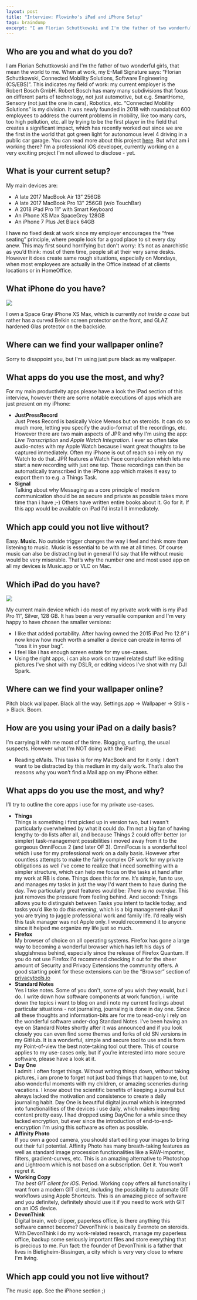 ```yaml
---
layout: post
title: "Interview: Flowinho's iPad and iPhone Setup"
tags: braindump
excerpt: "I am Florian Schuttkowski and I'm the father of two wonderful girls, that mean the world to me. When at work, my E-Mail Signature says: “Florian Schuttkowski, Connected Mobility Solutions, Software Engineering (CS/EBS)”. This indicates my field of work: my current employer is the Robert Bosch GmbH. Robert Bosch has many many subdivisions that focus on different parts of technology, not just automotive, but e.g. SmartHome, Sensory (not just the one in cars), Robotics, etc. “Connected Mobility Solutions” is my division. It was newly founded in 2018 with roundabout 600 employees to address the current problems in mobility, like too many cars, too high pollution, etc. all by trying to be the first player in the field that creates a significant impact, which has recently worked out since we are the first in the world that got green light for autonomous level 4 driving in a public car garage."
---
```


## Who are you and what do you do?

I am Florian Schuttkowski and I'm the father of two wonderful girls, that mean the world to me. When at work, my E-Mail Signature says: “Florian Schuttkowski, Connected Mobility Solutions, Software Engineering (CS/EBS)”. This indicates my field of work: my current employer is the Robert Bosch GmbH. Robert Bosch has many many subdivisions that focus on different parts of technology, not just automotive, but e.g. SmartHome, Sensory (not just the one in cars), Robotics, etc. “Connected Mobility Solutions” is my division. It was newly founded in 2018 with roundabout 600 employees to address the current problems in mobility, like too many cars, too high pollution, etc. all by trying to be the first player in the field that creates a significant impact, which has recently worked out since we are the first in the world that got green light for autonomous level 4 driving in a public car garage. You can read more about this project [here](https://www.bosch.com/stories/automated-valet-parking/ "ere"). 
But what am i working there? I’m a professional iOS developer, currently working on a very exciting project I'm not allowed to disclose - yet.

## What is your current setup?

My main devices are:

- A late 2017 MacBook Air 13” 256GB
- A late 2017 MacBook Pro 13” 256GB (w/o TouchBar)
- A 2018 iPad Pro 11” with Smart Keyboard
- An iPhone XS Max SpaceGrey 128GB
- An iPhone 7 Plus Jet Black 64GB

I have no fixed desk at work since my employer encourages the “free seating” principle, where people look for a good place to sit every day anew. This may first sound horrifying but don't worry: it’s not as anarchistic as you’d think: most of them time, people sit at their very same desks. However it does create same rough situations, especially on Mondays, when most employees are actually in the Office instead of at clients locations or in HomeOffice. 

## What iPhone do you have?

![](https://cloud.qwerdenker.net/index.php/s/CGyQYHBwXtd9b7K/preview)

I own a Space Gray iPhone XS Max, which is currently _not inside a case_ but rather has a curved Belkin screen protector on the front, and GLAZ hardened Glas protector on the backside. 

## Where can we find your wallpaper online?

Sorry to disappoint you, but I'm using just pure black as my wallpaper.

## What apps do you use the most, and why?

For my main productivity apps please have a look the iPad section of this interview, however there are some notable executions of apps which are just present on my iPhone:

- **JustPressRecord**     
	Just Press Record is basically Voice Memos but on steroids. It can do so much more, letting you specify the audio-format of the recordings, etc. However there are two main aspects of JPR and why I'm using the app: _Live Transcription_ and _Apple Watch Integration_. I ever so often take audio-notes with my Apple Watch because i want great thoughts to be captured immediately. Often my iPhone is out of reach so i rely on my Watch to do that. JPR features a Watch Face complication which lets me start a new recording with just one tap. Those recordings can then be automatically transcribed in the iPhone app which makes it easy to export them to e.g. a Things Task. 
- **Signal**     
	Talking about why Messaging as a core principle of modern communication should be as secure and private as possible takes more time than i have ;-) Others have written entire books about it. Go for it. If this app would be available on iPad I'd install it immediately.

## Which app could you not live without?

Easy. **Music.** No outside trigger changes the way i feel and think more than listening to music. Music is essential to be with me at all times. Of course music can also be distracting but in general I'd say that life without music would be very miserable. 
That’s why the number one and most used app on all my devices is Music.app or VLC on Mac. 

## Which iPad do you have?

![](https://cloud.qwerdenker.net/index.php/s/bQidnDiDxa2WwTN/preview)

My current main device which i do most of my private work with is my iPad Pro 11”, Silver, 128 GB. It has been a very versatile companion and I'm very happy to have chosen the smaller versions:  

- I like that added portability. After having owned the 2015 iPad Pro 12.9” i now know how much worth a smaller a device can create in terms of “toss it in your bag”.
- I feel like i has enough screen estate for my use-cases.
- Using the right apps, i can also work on travel related stuff like editing pictures I've shot with my DSLR, or editing videos I've shot with my DJI Spark.

## Where can we find your wallpaper online?

Pitch black wallpaper. Black all the way. Settings.app -\> Wallpaper -\> Stills -\> Black.
Boom.

## How are you using your iPad on a daily basis?

I’m carrying it with me most of the time. Blogging, surfing, the usual suspects. However what I'm NOT doing with the iPad:

- Reading eMails. This tasks is for my MacBook and for it only. I don't want to be distracted by this medium in my daily work. That’s also the reasons why you won’t find a Mail app on my iPhone either.

## What apps do you use the most, and why?

I’ll try to outline the core apps i use for my private use-cases.

- **Things**     
	Things is something i first picked up in version two, but i wasn't particularly overwhelmed by what it could do. I’m not a big fan of having lengthy to-do lists after all, and because Things 2 could offer better (or simpler) task-management possibilities i moved away from it to the gorgeous OmniFocus 2 (and later OF 3). OmniFocus is a wonderful tool which i use for my professional work on a daily basis. However after countless attempts to make the fairly complex OF work for my private obligations as well i've come to realize that i need something with a simpler structure, which can help me focus on the tasks at hand after my work at RB is done. Things does this for me. It’s simple, fun to use, and manages my tasks in just the way I'd want them to have during the day. Two particularly great features would be: _There is no overdue._ This just removes the pressure from feeling behind. And second: Things allows you to distinguish between Tasks you intent to tackle today, and tasks you’d like to do _this evening_, which is a big management-plus if you are trying to juggle professional work and family life. I’d really wish this task manager was not Apple only. I would recommend it to anyone since it helped me organize my life just so much.
- **Firefox**     
	My browser of choice on all operating systems. Firefox has gone a large way to becoming a wonderful browser which has left his days of sluggishness behind, especially since the release of Firefox Quantum. If you do not use Firefox I'd recommend checking it out for the sheer amount of Security and Privacy Extensions the community offers. A good starting point for these extensions can be the “Browser” section of [privacytools.io](https://privacytools.io)
- **Standard Notes**     
	Yes i take notes. Some of you don't, some of you wish they would, but i do. I write down how software components at work function, i write down the topics i want to blog on and i note my current feelings about particular situations - not journaling, journaling is done in day one. Since all these thoughts and information-bits are for me to read-only i rely on the wonderful software under-dog Standard Notes. I’ve been having an eye on Standard Notes shortly after it was announced and if you look closely you can even find some themes and forks of old SN versions in my GitHub. It is a wonderful, simple and secure tool to use and is from my Point-of-view the best note-taking tool out there. This of course applies to my use-cases only, but if you’re interested into more secure software, please have a look at it. 
- **Day One**     
	I admit: i often forget things. Without writing things down, without taking pictures, i am prone to forget not just bad things that happen to me, but also wonderful moments with my children, or amazing sceneries during vacations. I know about the scientific benefits of keeping a journal but always lacked the motivation and consistence to create a daily journaling habit. Day One is beautiful digital journal which is integrated into functionalities of the devices i use daily, which makes importing content pretty easy. I had dropped using DayOne for a while since they lacked encryption, but ever since the introduction of end-to-end-encryption I'm using this software as often as possible. 
- **Affinity Photo**     
	If you own a good camera, you should start editing your images to bring out their full potential. Affinity Photo has many breath-taking features as well as standard image procession functionalities like a RAW-importer, filters, gradient-curves, etc. This is an amazing alternative to Photoshop and Lightroom which is not based on a subscription. Get it. You won’t regret it.
- **Working Copy**     
	_The best GIT client for iOS._ Period. Working copy offers all functionality i want from a modern GIT client, including the possibility to automate GIT workflows using Apple Shortcuts. This is an amazing piece of software and you definitely, definitely should use it if you need to work with GIT on an iOS device. 
- **DevonThink**     
	Digital brain, web clipper, paperless office, is there anything this software cannot become? DevonThink is basically Evernote on steroids. With DevonThink i do my work-related research, manage my paperless office, backup some seriously important files and store everything that is precious to me. Fun fact: the founder of DevonThink is a father that lives in Bietigheim-Bissingen, a city which is very very close to where I'm living.

## Which app could you not live without?

The music app. See the iPhone section ;)